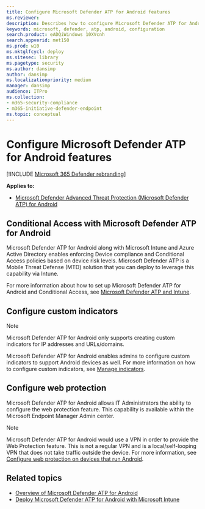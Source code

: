 ```yaml
---
title: Configure Microsoft Defender ATP for Android features
ms.reviewer:
description: Describes how to configure Microsoft Defender ATP for Android 
keywords: microsoft, defender, atp, android, configuration
search.product: eADQiWindows 10XVcnh
search.appverid: met150
ms.prod: w10
ms.mktglfcycl: deploy
ms.sitesec: library
ms.pagetype: security
ms.author: dansimp
author: dansimp
ms.localizationpriority: medium
manager: dansimp
audience: ITPro
ms.collection: 
- m365-security-compliance 
- m365-initiative-defender-endpoint
ms.topic: conceptual
---
```


# Configure Microsoft Defender ATP for Android features

[!INCLUDE [Microsoft 365 Defender rebranding](../../includes/microsoft-defender.md)]

**Applies to:**

- [Microsoft Defender Advanced Threat Protection (Microsoft Defender ATP) for Android](microsoft-defender-atp-android.md)

## Conditional Access with Microsoft Defender ATP for Android  
Microsoft Defender ATP for Android along with Microsoft Intune and Azure Active
Directory enables enforcing Device compliance and Conditional Access policies
based on device risk levels. Microsoft Defender ATP is a Mobile Threat Defense
(MTD) solution that you can deploy to leverage this capability via Intune.

For more information about how to set up Microsoft Defender ATP for Android and Conditional Access, see [Microsoft Defender ATP and
Intune](https://docs.microsoft.com/mem/intune/protect/advanced-threat-protection).


## Configure custom indicators  

>[!NOTE]
> Microsoft Defender ATP for Android only supports creating custom indicators for IP addresses and URLs/domains.

Microsoft Defender ATP for Android enables admins to configure custom indicators to support Android devices as well. For more information on how to configure custom indicators, see [Manage indicators](manage-indicators.md).

## Configure web protection
Microsoft Defender ATP for Android allows IT Administrators the ability to configure the web protection feature. This capability is available within the Microsoft Endpoint Manager Admin center.

>[!NOTE]
> Microsoft Defender ATP for Android would use a VPN in order to provide the Web Protection feature. This is not a regular VPN and is a local/self-looping VPN that does not take traffic outside the device. 
For more information, see [Configure web protection on devices that run Android](https://docs.microsoft.com/mem/intune/protect/advanced-threat-protection-manage-android).


## Related topics
- [Overview of Microsoft Defender ATP for Android](microsoft-defender-atp-android.md)
- [Deploy Microsoft Defender ATP for Android with Microsoft Intune](android-intune.md)
